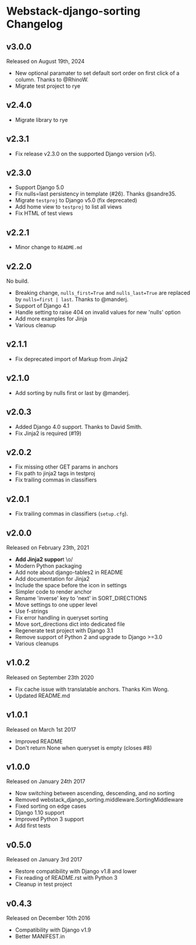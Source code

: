 Webstack-django-sorting Changelog
=================================

v3.0.0
------

Released on August 19th, 2024

- New optional paramater to set default sort order on first click of a column.
  Thanks to @RhinoW.
- Migrate test project to rye

v2.4.0
------

- Migrate library to rye

v2.3.1
------

- Fix release v2.3.0 on the supported Django version (v5).

v2.3.0
------

- Support Django 5.0
- Fix nulls=last persistency in template (#26). Thanks @sandre35.
- Migrate `testproj` to Django v5.0 (fix deprecated)
- Add home view to `testproj` to list all views
- Fix HTML of test views

v2.2.1
------

- Minor change to `README.md`

v2.2.0
------

No build.

- Breaking change, `nulls_first=True` and `nulls_last=True` are replaced by `nulls=first | last`.
  Thanks to @manderj.
- Support of Django 4.1
- Handle setting to raise 404 on invalid values for new 'nulls' option
- Add more examples for Jinja
- Various cleanup

v2.1.1
------

- Fix deprecated import of Markup from Jinja2

v2.1.0
------

- Add sorting by nulls first or last by @manderj.

v2.0.3
------

- Added Django 4.0 support. Thanks to David Smith.
- Fix Jinja2 is required (#19)

v2.0.2
------

- Fix missing other GET params in anchors
- Fix path to jinja2 tags in testproj
- Fix trailing commas in classifiers

v2.0.1
------

- Fix trailing commas in classifiers (`setup.cfg`).

v2.0.0
------

Released on February 23th, 2021

- **Add Jinja2 suppor**t \o/
- Modern Python packaging
- Add note about django-tables2 in README
- Add documentation for Jinja2
- Include the space before the icon in settings
- Simpler code to render anchor
- Rename 'inverse' key to 'next' in SORT_DIRECTIONS
- Move settings to one upper level
- Use f-strings
- Fix error handling in queryset sorting
- Move sort_directions dict into dedicated file
- Regenerate test project with Django 3.1
- Remove support of Python 2 and upgrade to Django >=3.0
- Various cleanups

v1.0.2
------

Released on September 23th 2020

- Fix cache issue with translatable anchors. Thanks Kim Wong.
- Updated README.md

v1.0.1
------

Released on March 1st 2017

- Improved README
- Don't return None when queryset is empty (closes #8)

v1.0.0
------

Released on January 24th 2017

- Now switching between ascending, descending, and no sorting
- Removed webstack_django_sorting.middleware.SortingMiddleware
- Fixed sorting on edge cases
- Django 1.10 support
- Improved Python 3 support
- Add first tests

v0.5.0
------

Released on January 3rd 2017

- Restore compatibility with Django v1.8 and lower
- Fix reading of README.rst with Python 3
- Cleanup in test project

v0.4.3
------

Released on December 10th 2016

- Compatibility with Django v1.9
- Better MANIFEST.in
